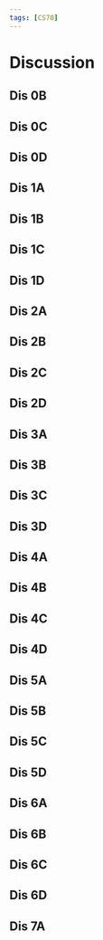 ```yaml
---
tags: [CS70]
---
```

# Discussion

## Dis 0B
## Dis 0C
## Dis 0D
## Dis 1A
## Dis 1B
## Dis 1C
## Dis 1D
## Dis 2A
## Dis 2B
## Dis 2C
## Dis 2D
## Dis 3A
## Dis 3B
## Dis 3C
## Dis 3D
## Dis 4A
## Dis 4B
## Dis 4C
## Dis 4D
## Dis 5A
## Dis 5B
## Dis 5C
## Dis 5D
## Dis 6A
## Dis 6B
## Dis 6C
## Dis 6D
## Dis 7A